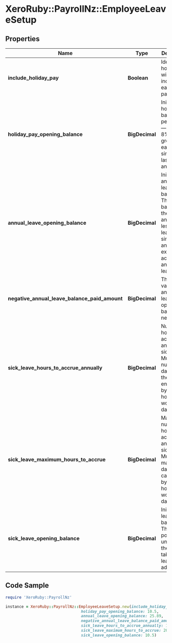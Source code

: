 # XeroRuby::PayrollNz::EmployeeLeaveSetup

## Properties

Name | Type | Description | Notes
------------ | ------------- | ------------- | -------------
**include_holiday_pay** | **Boolean** | Identifier if holiday pay will be included in each payslip | [optional] 
**holiday_pay_opening_balance** | **BigDecimal** | Initial holiday pay balance. A percentage — usually 8% — of gross earnings since their last work anniversary. | [optional] 
**annual_leave_opening_balance** | **BigDecimal** | Initial annual leave balance. The balance at their last anniversary, less any leave taken since then and excluding accrued annual leave. | [optional] 
**negative_annual_leave_balance_paid_amount** | **BigDecimal** | The dollar value of annual leave opening balance if negative. | [optional] 
**sick_leave_hours_to_accrue_annually** | **BigDecimal** | Number of hours accrued annually for sick leave. Multiply the number of days they&#39;re entitled to by the hours worked per day | [optional] 
**sick_leave_maximum_hours_to_accrue** | **BigDecimal** | Maximum number of hours accrued annually for sick leave. Multiply the maximum days they can accrue by the hours worked per day | [optional] 
**sick_leave_opening_balance** | **BigDecimal** | Initial sick leave balance. This will be positive unless they&#39;ve taken sick leave in advance | [optional] 

## Code Sample

```ruby
require 'XeroRuby::PayrollNz'

instance = XeroRuby::PayrollNz::EmployeeLeaveSetup.new(include_holiday_pay: false,
                                 holiday_pay_opening_balance: 10.5,
                                 annual_leave_opening_balance: 25.89,
                                 negative_annual_leave_balance_paid_amount: 10.0,
                                 sick_leave_hours_to_accrue_annually: 100.5,
                                 sick_leave_maximum_hours_to_accrue: 200.5,
                                 sick_leave_opening_balance: 10.5)
```


